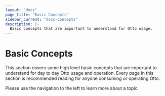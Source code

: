 ```yaml
---
layout: "docs"
page_title: "Basic Concepts"
sidebar_current: "docs-concepts"
description: |-
  Basic concepts that are important to understand for Otto usage.
---
```


# Basic Concepts

This section covers some high level basic concepts that are important
to understand for day to day Otto usage and operation. Every page in
this section is recommended reading for anyone consuming or operating
Otto.

Please use the navigation to the left to learn more about a topic.
